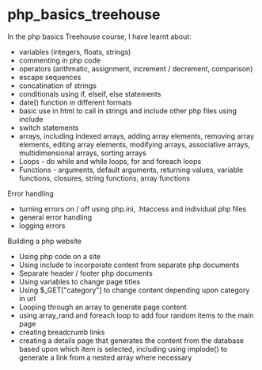 # php_basics_treehouse

In the php basics Treehouse course, I have learnt about:

- variables (integers, floats, strings)
- commenting in php code
- operators (arithmatic, assignment, increment / decrement, comparison)
- escape sequences
- concatination of strings
- conditionals using if, elseif, else statements
- date() function in different formats
- basic use in html to call in strings and include other php files using include
- switch statements
- arrays, including indexed arrays, adding array elements, removing array elements, editing array elements, modifying arrays, associative arrays, multidimensional arrays, sorting arrays
- Loops - do while and while loops, for and foreach loops
- Functions - arguments, default arguments, returning values, variable functions, closures, string functions, array functions

Error handling

- turning errors on / off using php.ini, .htaccess and individual php files
- general error handling
- logging errors

Building a php website

- Using php code on a site
- Using include to incorporate content from separate php documents
- Separate header / footer php documents
- Using variables to change page titles
- Using $_GET\["category"\] to change content depending upon category in url
- Looping through an array to generate page content
- using array_rand and foreach loop to add four random items to the main page
- creating breadcrumb links
- creating a details page that generates the content from the database based upon which item is selected, including using implode() to generate a link from a nested array where necessary

